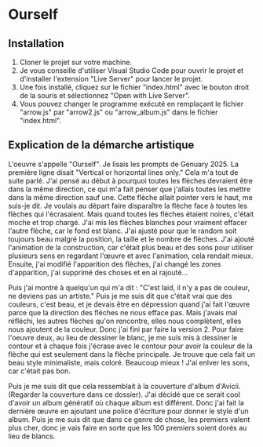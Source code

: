 # Ourself

## Installation
1. Cloner le projet sur votre machine.
2. Je vous conseille d'utiliser Visual Studio Code pour ouvrir le projet et d'installer l'extension "Live Server" pour lancer le projet.
3. Une fois installé, cliquez sur le fichier "index.html" avec le bouton droit de la souris et sélectionnez "Open with Live Server".
4. Vous pouvez changer le programme exécuté en remplaçant le fichier "arrow.js" par "arrow2.js" ou "arrow_album.js" dans le fichier "index.html".

## Explication de la démarche artistique
L'oeuvre s'appelle "Ourself".
Je lisais les prompts de Genuary 2025. La première ligne disait "Vertical or horizontal lines only." Cela m'a tout de suite parlé. J'ai pensé au début à pourquoi toutes les flèches devraient être dans la même direction, ce qui m'a fait penser que j'allais toutes les mettre dans la même direction sauf une.
Cette flèche allait pointer vers le haut, me suis-je dit. Je voulais au départ faire disparaître la flèche face à toutes les flèches qui l'écrasaient. Mais quand toutes les flèches étaient noires, c'était moche et trop chargé. J'ai mis les flèches blanches pour vraiment effacer l'autre flèche, car le fond est blanc.
J'ai ajusté pour que le random soit toujours beau malgré la position, la taille et le nombre de flèches.
J'ai ajouté l'animation de la construction, car c'était plus beau et des sons pour utiliser plusieurs sens en regardant l'œuvre et avec l'animation, cela rendait mieux. Ensuite, j'ai modifié l'apparition des flèches, j'ai changé les zones d'apparition, j'ai supprimé des choses et en ai rajouté...

Puis j'ai montré à quelqu'un qui m'a dit : "C'est laid, il n'y a pas de couleur, ne deviens pas un artiste." Puis je me suis dit que c'était vrai que des couleurs, c'est beau, et je devais être en dépression quand j'ai fait l'œuvre parce que la direction des flèches ne nous efface pas. Mais j'avais mal réfléchi, les autres flèches qu'on rencontre, elles nous complètent, elles nous ajoutent de la couleur.
Donc j'ai fini par faire la version 2. Pour faire l'oeuvre deux, au lieu de dessiner le blanc, je me suis mis à dessiner le contour et à chaque fois j'écrase avec le contour pour avoir la couleur de la flèche qui est seulement dans la flèche principale. Je trouve que cela fait un beau style minimaliste, mais coloré. Beaucoup mieux ! J'ai enlver les sons, car c'était pas bon.

Puis je me suis dit que cela ressemblait à la couverture d'album d'Avicii. (Regarder la couverture dans ce dossier). J'ai décidé que ce serait cool d'avoir un album génératif où chaque album est différent. Donc j'ai fait la dernière œuvre en ajoutant une police d'écriture pour donner le style d'un album. Puis je me suis dit que dans ce genre de chose, les premiers valent plus cher, donc je vais faire en sorte que les 100 premiers soient dorés au lieu de blancs.
